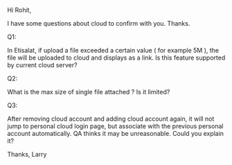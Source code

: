 Hi Rohit,

I have some questions about cloud to confirm with you. Thanks.

Q1:

In Etisalat, if upload a file exceeded a certain value ( for example 5M ), the file will be uploaded to cloud and displays as a link. Is this feature supported by current cloud server?

Q2:

What is the max size of single file attached ? Is it limited?

Q3:

After removing cloud account and adding cloud account again, it will not jump to personal cloud login page, but associate with the previous personal account automatically. QA thinks it may be unreasonable. Could you explain it?

Thanks,
Larry 
